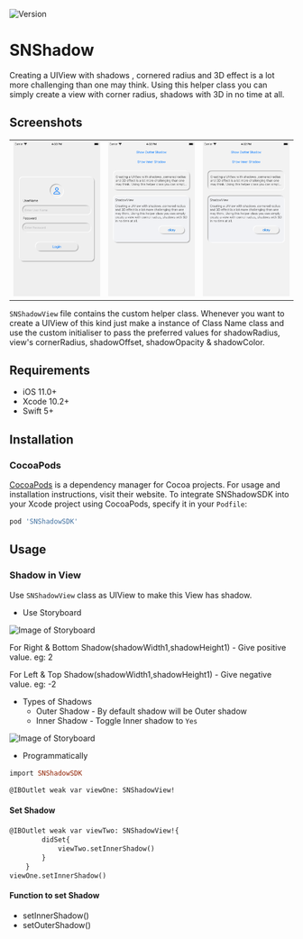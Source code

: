 ![Version](https://img.shields.io/cocoapods/v/SNShadowSDK.svg?style=flat)


# SNShadow
Creating a UIView with shadows , cornered radius and 3D effect is a lot more challenging than one may think. Using this helper class you can simply create a view with corner radius, shadows with 3D in no time at all.

## Screenshots

<table>
  <tr>
    <th>
      <img src="Screenshot/1.png" width="220"/>
    </th>
    <th>
      <img src="Screenshot/3.png" width="220"/>
    </th>
    <th>
      <img src="Screenshot/2.png" width="220"/>
    </th>
  </tr>
</table>


`SNShadowView` file contains the custom helper class. Whenever you want to create a UIView of this kind  just make a instance of Class Name class and use the custom initialiser to pass the preferred values for shadowRadius, view's cornerRadius, shadowOffset, shadowOpacity & shadowColor.

## Requirements

- iOS 11.0+ 
- Xcode 10.2+
- Swift 5+
## Installation

### CocoaPods

[CocoaPods](https://cocoapods.org) is a dependency manager for Cocoa projects. For usage and installation instructions, visit their website. To integrate SNShadowSDK into your Xcode project using CocoaPods, specify it in your `Podfile`:

```ruby
pod 'SNShadowSDK'
```

## Usage

### Shadow in View
Use `SNShadowView` class as UIView to make this View has shadow.

- Use Storyboard

![Image of Storyboard](https://i.ibb.co/Brp34xt/Screenshot-2020-11-06-at-5-53-34-PM.png)

 For Right & Bottom Shadow(shadowWidth1,shadowHeight1) - Give positive value. eg: 2
 
 For Left & Top Shadow(shadowWidth1,shadowHeight1) - Give negative value. eg: -2
 
 - Types of Shadows
   - Outer Shadow - By default shadow will be Outer shadow
   - Inner Shadow - Toggle Inner shadow to `Yes`

![Image of Storyboard](https://i.ibb.co/NYYcst8/Screenshot-2020-11-06-at-6-16-11-PM.png)


- Programmatically

```ruby
import SNShadowSDK
```
```
@IBOutlet weak var viewOne: SNShadowView!
```
#### Set Shadow
```
@IBOutlet weak var viewTwo: SNShadowView!{
        didSet{
            viewTwo.setInnerShadow()
        }
    }
viewOne.setInnerShadow()
```
#### Function to set Shadow
   - setInnerShadow()
   - setOuterShadow()
